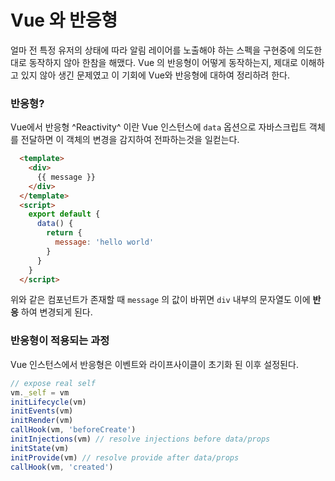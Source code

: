 # Vue 와 반응형

얼마 전 특정 유저의 상태에 따라 알림 레이어를 노출해야 하는 스펙을 구현중에 의도한 대로 동작하지 않아 한참을 해맸다. Vue 의 반응형이 어떻게 동작하는지, 제대로 이해하고 있지 않아 생긴 문제였고 이 기회에 Vue와 반응형에 대하여 정리하려 한다.

### 반응형?

Vue에서 반응형 ^Reactivity^ 이란 Vue 인스턴스에 `data` 옵션으로 자바스크립트 객체를 전달하면 이 객체의 변경을 감지하여 전파하는것을 일컫는다.

```html
  <template>
    <div>
      {{ message }}
    </div>
  </template>
  <script>
    export default {
      data() {
        return {
          message: 'hello world'
        }
      }
    }
  </script>
```

위와 같은 컴포넌트가 존재할 때 `message` 의 값이 바뀌면 `div` 내부의 문자열도 이에 **반응** 하여 변경되게 된다.

### 반응형이 적용되는 과정

Vue 인스턴스에서 반응형은 이벤트와 라이프사이클이 초기화 된 이후 설정된다.

```javascript
// expose real self
vm._self = vm
initLifecycle(vm)
initEvents(vm)
initRender(vm)
callHook(vm, 'beforeCreate')
initInjections(vm) // resolve injections before data/props
initState(vm)
initProvide(vm) // resolve provide after data/props
callHook(vm, 'created')
```
